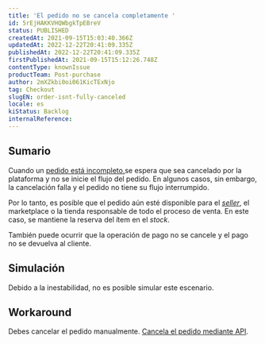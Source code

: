 ```yaml
---
title: 'El pedido no se cancela completamente '
id: 5rEjHAKKVHQWbgkTpEBreV
status: PUBLISHED
createdAt: 2021-09-15T15:03:40.366Z
updatedAt: 2022-12-22T20:41:09.335Z
publishedAt: 2022-12-22T20:41:09.335Z
firstPublishedAt: 2021-09-15T15:12:26.748Z
contentType: knownIssue
productTeam: Post-purchase
author: 2mXZkbi0oi061KicTExNjo
tag: Checkout
slugEN: order-isnt-fully-canceled
locale: es
kiStatus: Backlog
internalReference: 
---
```


## Sumario

Cuando un [pedido está incompleto,](https://help.vtex.com/es/tutorial/understanding-incomplete-orders--tutorials_294)se espera que sea cancelado por la plataforma y no se inicie el flujo del pedido. En algunos casos, sin embargo, la cancelación falla y el pedido no tiene su flujo interrumpido.

Por lo tanto, es posible que el pedido aún esté disponible para el _[seller](https://help.vtex.com/es/tutorial/what-is-a-seller--5FkLvhZ3Few4CWWIuYOK2w)_, el marketplace o la tienda responsable de todo el proceso de venta. En este caso, se mantiene la reserva del ítem en el _stock_.

También puede ocurrir que la operación de pago no se cancele y el pago no se devuelva al cliente.


## Simulación

Debido a la inestabilidad, no es posible simular este escenario.


## Workaround

Debes cancelar el pedido manualmente. [Cancela el pedido mediante API](https://developers.vtex.com/vtex-rest-api/reference/orders#cancelorder).



